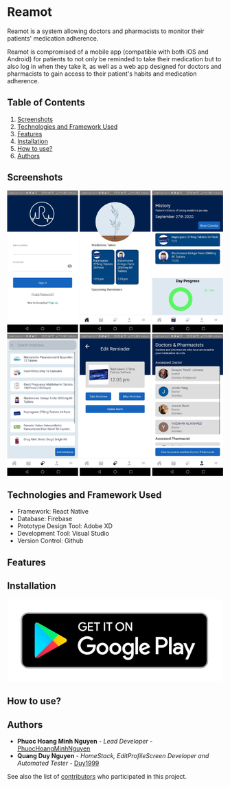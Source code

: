 # Reamot

Reamot is a system allowing doctors and pharmacists to monitor their patients' medication adherence. 

Reamot is compromised of a mobile app (compatible with both iOS and Android) for patients to not only be reminded to take their medication but to also log in when they take it, as well as a web app designed for doctors and pharmacists to gain access to their patient's habits and medication adherence. 

## Table of Contents
1. [Screenshots](#screenshots)
2. [Technologies and Framework Used](#technologies-and-framework-used)
3. [Features](#features)
4. [Installation](#installation)
5. [How to use?](#how-to-use)
6. [Authors](#authors)

## Screenshots
<img src="https://github.com/PhuocHoangMinhNguyen/ReamotApp/blob/master/screenshots/Login.jpg" width="165" /> <img src="https://github.com/PhuocHoangMinhNguyen/ReamotApp/blob/master/screenshots/Home.jpg" width="165" /> <img src="https://github.com/PhuocHoangMinhNguyen/ReamotApp/blob/master/screenshots/History.jpg" width="165" /> <img src="https://github.com/PhuocHoangMinhNguyen/ReamotApp/blob/master/screenshots/Medicine.jpg" width="165" /> <img src="https://github.com/PhuocHoangMinhNguyen/ReamotApp/blob/master/screenshots/Detail.jpg" width="165" /> <img src="https://github.com/PhuocHoangMinhNguyen/ReamotApp/blob/master/screenshots/Doctor.jpg" width="165" />

## Technologies and Framework Used
- Framework: React Native
- Database: Firebase
- Prototype Design Tool: Adobe XD
- Development Tool: Visual Studio
- Version Control: Github

## Features

## Installation
[<img src="https://github.com/PhuocHoangMinhNguyen/ReamotApp/blob/master/screenshots/android.png" width="500" />](https://play.google.com/store/apps/details?id=com.reamotreactnative )

## How to use?

## Authors
* **Phuoc Hoang Minh Nguyen** - *Lead Developer* - [PhuocHoangMinhNguyen](https://github.com/PhuocHoangMinhNguyen)
* **Quang Duy Nguyen** - *HomeStack, EditProfileScreen Developer and Automated Tester* - [Duy1999](https://github.com/Duy1999)

See also the list of [contributors](https://github.com/PhuocHoangMinhNguyen/ReamotReactNative/graphs/contributors) who participated in this project.
